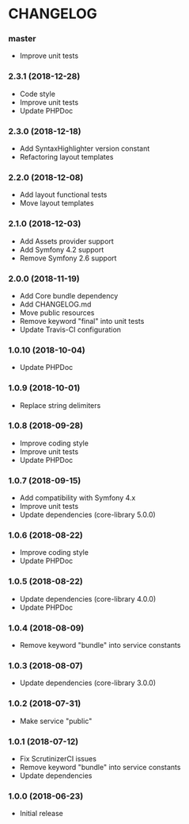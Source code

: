 CHANGELOG
=========

### master

- Improve unit tests

### 2.3.1 (2018-12-28)

- Code style
- Improve unit tests
- Update PHPDoc

### 2.3.0 (2018-12-18)

- Add SyntaxHighlighter version constant
- Refactoring layout templates

### 2.2.0 (2018-12-08)

- Add layout functional tests
- Move layout templates

### 2.1.0 (2018-12-03)

- Add Assets provider support
- Add Symfony 4.2 support
- Remove Symfony 2.6 support

### 2.0.0 (2018-11-19)

- Add Core bundle dependency
- Add CHANGELOG.md
- Move public resources
- Remove keyword "final" into unit tests
- Update Travis-CI configuration

### 1.0.10 (2018-10-04)

- Update PHPDoc

### 1.0.9 (2018-10-01)

- Replace string delimiters

### 1.0.8 (2018-09-28)

- Improve coding style
- Improve unit tests
- Update PHPDoc

### 1.0.7 (2018-09-15)

- Add compatibility with Symfony 4.x
- Improve unit tests
- Update dependencies (core-library 5.0.0)

### 1.0.6 (2018-08-22)

- Improve coding style
- Update PHPDoc

### 1.0.5 (2018-08-22)

- Update dependencies (core-library 4.0.0)
- Update PHPDoc

### 1.0.4 (2018-08-09)

- Remove keyword "bundle" into service constants

### 1.0.3 (2018-08-07)

- Update dependencies (core-library 3.0.0)

### 1.0.2 (2018-07-31)

- Make service "public"

### 1.0.1 (2018-07-12)

- Fix ScrutinizerCI issues
- Remove keyword "bundle" into service constants
- Update dependencies

### 1.0.0 (2018-06-23)

- Initial release
